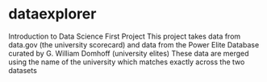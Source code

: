 # dataexplorer
Introduction to Data Science First Project
This project takes data from data.gov (the university scorecard) and data from the Power Elite Database curated by G. William Domhoff (university elites)
These data are merged using the name of the university which matches exactly across the two datasets
